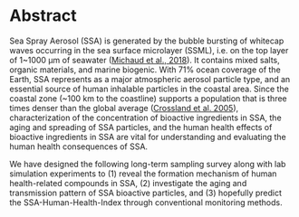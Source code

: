# Abstract

Sea Spray Aerosol \(SSA\) is generated by the bubble bursting of whitecap waves occurring in the sea surface microlayer \(SSML\), i.e. on the top layer of 1~1000 µm of seawater \([Michaud et al., 2018](http://doi.org/10.1038/s41467-018-04409-z)\). It contains mixed salts, organic materials, and marine biogenic. With 71% ocean coverage of the Earth, SSA represents as a major atmospheric aerosol particle type, and an essential source of human inhalable particles in the coastal area. Since the coastal zone \(~100 km to the coastline\) supports a population that is three times denser than the global average \([Crossland et al. 2005](http://doi.org/10.1007/3-540-27851-6_1)\), characterization of the concentration of bioactive ingredients in SSA, the aging and spreading of SSA particles, and the human health effects of bioactive ingredients in SSA are vital for understanding and evaluating the human health consequences of SSA.

We have designed the following long-term sampling survey along with lab simulation experiments to \(1\) reveal the formation mechanism of human health-related compounds in SSA, \(2\) investigate the aging and transmission pattern of SSA bioactive particles, and \(3\) hopefully predict the SSA-Human-Health-Index through conventional monitoring methods.

